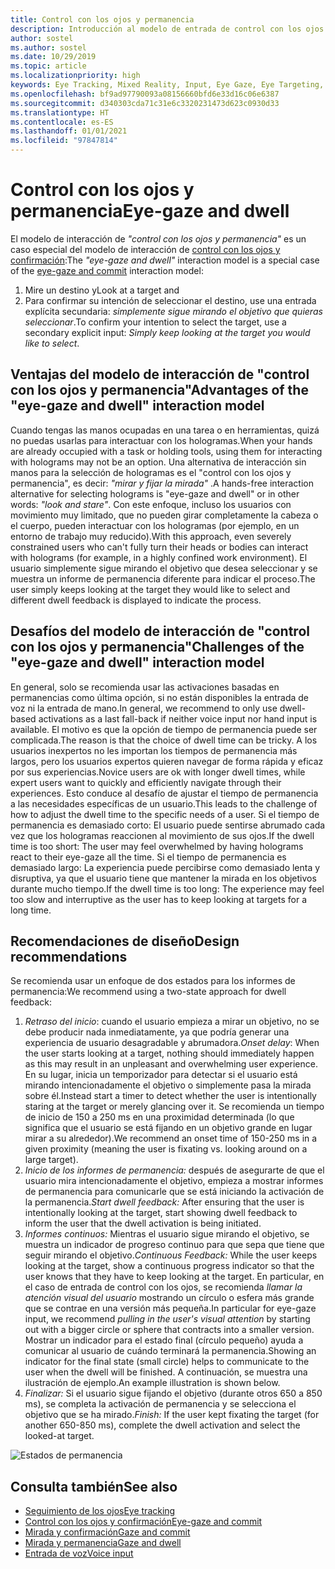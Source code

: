 ```yaml
---
title: Control con los ojos y permanencia
description: Introducción al modelo de entrada de control con los ojos y permanencia.
author: sostel
ms.author: sostel
ms.date: 10/29/2019
ms.topic: article
ms.localizationpriority: high
keywords: Eye Tracking, Mixed Reality, Input, Eye Gaze, Eye Targeting, HoloLens 2, Eye-based Selection, Dwell, mixed reality headset, windows mixed reality headset, virtual reality headset, HoloLens, MRTK, Mixed Reality Toolkit, design
ms.openlocfilehash: bf9ad97790093a08156660bfd6e33d16c06e6387
ms.sourcegitcommit: d340303cda71c31e6c3320231473d623c0930d33
ms.translationtype: HT
ms.contentlocale: es-ES
ms.lasthandoff: 01/01/2021
ms.locfileid: "97847814"
---
```

# <a name="eye-gaze-and-dwell"></a><span data-ttu-id="efd0c-104">Control con los ojos y permanencia</span><span class="sxs-lookup"><span data-stu-id="efd0c-104">Eye-gaze and dwell</span></span>

<span data-ttu-id="efd0c-105">El modelo de interacción de _"control con los ojos y permanencia"_ es un caso especial del modelo de interacción de [control con los ojos y confirmación](gaze-and-commit.md):</span><span class="sxs-lookup"><span data-stu-id="efd0c-105">The _"eye-gaze and dwell"_ interaction model is a special case of the [eye-gaze and commit](gaze-and-commit.md) interaction model:</span></span>
1. <span data-ttu-id="efd0c-106">Mire un destino y</span><span class="sxs-lookup"><span data-stu-id="efd0c-106">Look at a target and</span></span> 
2. <span data-ttu-id="efd0c-107">Para confirmar su intención de seleccionar el destino, use una entrada explícita secundaria: _simplemente sigue mirando el objetivo que quieras seleccionar_.</span><span class="sxs-lookup"><span data-stu-id="efd0c-107">To confirm your intention to select the target, use a secondary explicit input: _Simply keep looking at the target you would like to select_.</span></span>

## <a name="advantages-of-the-eye-gaze-and-dwell-interaction-model"></a><span data-ttu-id="efd0c-108">Ventajas del modelo de interacción de "control con los ojos y permanencia"</span><span class="sxs-lookup"><span data-stu-id="efd0c-108">Advantages of the "eye-gaze and dwell" interaction model</span></span> 

<span data-ttu-id="efd0c-109">Cuando tengas las manos ocupadas en una tarea o en herramientas, quizá no puedas usarlas para interactuar con los hologramas.</span><span class="sxs-lookup"><span data-stu-id="efd0c-109">When your hands are already occupied with a task or holding tools, using them for interacting with holograms may not be an option.</span></span>
<span data-ttu-id="efd0c-110">Una alternativa de interacción sin manos para la selección de hologramas es el "control con los ojos y permanencia", es decir: _"mirar y fijar la mirada"_ .</span><span class="sxs-lookup"><span data-stu-id="efd0c-110">A hands-free interaction alternative for selecting holograms is "eye-gaze and dwell" or in other words: _"look and stare"_.</span></span> <span data-ttu-id="efd0c-111">Con este enfoque, incluso los usuarios con movimiento muy limitado, que no pueden girar completamente la cabeza o el cuerpo, pueden interactuar con los hologramas (por ejemplo, en un entorno de trabajo muy reducido).</span><span class="sxs-lookup"><span data-stu-id="efd0c-111">With this approach, even severely constrained users who can't fully turn their heads or bodies can interact with holograms (for example, in a highly confined work environment).</span></span>
<span data-ttu-id="efd0c-112">El usuario simplemente sigue mirando el objetivo que desea seleccionar y se muestra un informe de permanencia diferente para indicar el proceso.</span><span class="sxs-lookup"><span data-stu-id="efd0c-112">The user simply keeps looking at the target they would like to select and different dwell feedback is displayed to indicate the process.</span></span>

## <a name="challenges-of-the-eye-gaze-and-dwell-interaction-model"></a><span data-ttu-id="efd0c-113">Desafíos del modelo de interacción de "control con los ojos y permanencia"</span><span class="sxs-lookup"><span data-stu-id="efd0c-113">Challenges of the "eye-gaze and dwell" interaction model</span></span>

<span data-ttu-id="efd0c-114">En general, solo se recomienda usar las activaciones basadas en permanencias como última opción, si no están disponibles la entrada de voz ni la entrada de mano.</span><span class="sxs-lookup"><span data-stu-id="efd0c-114">In general, we  recommend to only use dwell-based activations as a last fall-back if neither voice input nor hand input is available.</span></span> <span data-ttu-id="efd0c-115">El motivo es que la opción de tiempo de permanencia puede ser complicada.</span><span class="sxs-lookup"><span data-stu-id="efd0c-115">The reason is that the choice of dwell time can be tricky.</span></span> <span data-ttu-id="efd0c-116">A los usuarios inexpertos no les importan los tiempos de permanencia más largos, pero los usuarios expertos quieren navegar de forma rápida y eficaz por sus experiencias.</span><span class="sxs-lookup"><span data-stu-id="efd0c-116">Novice users are ok with longer dwell times, while expert users want to quickly and efficiently navigate through their experiences.</span></span> <span data-ttu-id="efd0c-117">Esto conduce al desafío de ajustar el tiempo de permanencia a las necesidades específicas de un usuario.</span><span class="sxs-lookup"><span data-stu-id="efd0c-117">This leads to the challenge of how to adjust the dwell time to the specific needs of a user.</span></span>
<span data-ttu-id="efd0c-118">Si el tiempo de permanencia es demasiado corto: El usuario puede sentirse abrumado cada vez que los hologramas reaccionen al movimiento de sus ojos.</span><span class="sxs-lookup"><span data-stu-id="efd0c-118">If the dwell time is too short: The user may feel overwhelmed by having holograms react to their eye-gaze all the time.</span></span> <span data-ttu-id="efd0c-119">Si el tiempo de permanencia es demasiado largo: La experiencia puede percibirse como demasiado lenta y disruptiva, ya que el usuario tiene que mantener la mirada en los objetivos durante mucho tiempo.</span><span class="sxs-lookup"><span data-stu-id="efd0c-119">If the dwell time is too long: The experience may feel too slow and interruptive as the user has to keep looking at targets for a long time.</span></span>

## <a name="design-recommendations"></a><span data-ttu-id="efd0c-120">Recomendaciones de diseño</span><span class="sxs-lookup"><span data-stu-id="efd0c-120">Design recommendations</span></span>

<span data-ttu-id="efd0c-121">Se recomienda usar un enfoque de dos estados para los informes de permanencia:</span><span class="sxs-lookup"><span data-stu-id="efd0c-121">We recommend using a two-state approach for dwell feedback:</span></span>
1. <span data-ttu-id="efd0c-122">*Retraso del inicio*: cuando el usuario empieza a mirar un objetivo, no se debe producir nada inmediatamente, ya que podría generar una experiencia de usuario desagradable y abrumadora.</span><span class="sxs-lookup"><span data-stu-id="efd0c-122">*Onset delay*: When the user starts looking at a target, nothing should immediately happen as this may result in an unpleasant and overwhelming user experience.</span></span> <span data-ttu-id="efd0c-123">En su lugar, inicia un temporizador para detectar si el usuario está mirando intencionadamente el objetivo o simplemente pasa la mirada sobre él.</span><span class="sxs-lookup"><span data-stu-id="efd0c-123">Instead start a timer to detect whether the user is intentionally staring at the target or merely glancing over it.</span></span>
<span data-ttu-id="efd0c-124">Se recomienda un tiempo de inicio de 150 a 250 ms en una proximidad determinada (lo que significa que el usuario se está fijando en un objetivo grande en lugar mirar a su alrededor).</span><span class="sxs-lookup"><span data-stu-id="efd0c-124">We recommend an onset time of 150-250 ms in a given proximity (meaning the user is fixating vs. looking around on a large target).</span></span>  
2. <span data-ttu-id="efd0c-125">*Inicio de los informes de permanencia:* después de asegurarte de que el usuario mira intencionadamente el objetivo, empieza a mostrar informes de permanencia para comunicarle que se está iniciando la activación de la permanencia.</span><span class="sxs-lookup"><span data-stu-id="efd0c-125">*Start dwell feedback:* After ensuring that the user is intentionally looking at the target, start showing dwell feedback to inform the user that the dwell activation is being initiated.</span></span> 
3. <span data-ttu-id="efd0c-126">*Informes continuos:* Mientras el usuario sigue mirando el objetivo, se muestra un indicador de progreso continuo para que sepa que tiene que seguir mirando el objetivo.</span><span class="sxs-lookup"><span data-stu-id="efd0c-126">*Continuous Feedback:* While the user keeps looking at the target, show a continuous progress indicator so that the user knows that they have to keep looking at the target.</span></span> <span data-ttu-id="efd0c-127">En particular, en el caso de entrada de control con los ojos, se recomienda _llamar la atención visual del usuario_ mostrando un círculo o esfera más grande que se contrae en una versión más pequeña.</span><span class="sxs-lookup"><span data-stu-id="efd0c-127">In particular for eye-gaze input, we recommend _pulling in the user's visual attention_ by starting out with a bigger circle or sphere that contracts into a smaller version.</span></span> <span data-ttu-id="efd0c-128">Mostrar un indicador para el estado final (círculo pequeño) ayuda a comunicar al usuario de cuándo terminará la permanencia.</span><span class="sxs-lookup"><span data-stu-id="efd0c-128">Showing an indicator for the final state (small circle) helps to communicate to the user when the dwell will be finished.</span></span> <span data-ttu-id="efd0c-129">A continuación, se muestra una ilustración de ejemplo.</span><span class="sxs-lookup"><span data-stu-id="efd0c-129">An example illustration is shown below.</span></span> 
4. <span data-ttu-id="efd0c-130">*Finalizar:* Si el usuario sigue fijando el objetivo (durante otros 650 a 850 ms), se completa la activación de permanencia y se selecciona el objetivo que se ha mirado.</span><span class="sxs-lookup"><span data-stu-id="efd0c-130">*Finish:* If the user kept fixating the target (for another 650-850 ms), complete the dwell activation and select the looked-at target.</span></span>

![Estados de permanencia](images/eyes_dwellstate_recommendation.png)<br>

## <a name="see-also"></a><span data-ttu-id="efd0c-132">Consulta también</span><span class="sxs-lookup"><span data-stu-id="efd0c-132">See also</span></span>
* [<span data-ttu-id="efd0c-133">Seguimiento de los ojos</span><span class="sxs-lookup"><span data-stu-id="efd0c-133">Eye tracking</span></span>](eye-tracking.md)
* [<span data-ttu-id="efd0c-134">Control con los ojos y confirmación</span><span class="sxs-lookup"><span data-stu-id="efd0c-134">Eye-gaze and commit</span></span>](gaze-and-commit-eyes.md)
* [<span data-ttu-id="efd0c-135">Mirada y confirmación</span><span class="sxs-lookup"><span data-stu-id="efd0c-135">Gaze and commit</span></span>](gaze-and-commit.md)
* [<span data-ttu-id="efd0c-136">Mirada y permanencia</span><span class="sxs-lookup"><span data-stu-id="efd0c-136">Gaze and dwell</span></span>](gaze-and-dwell.md)
* [<span data-ttu-id="efd0c-137">Entrada de voz</span><span class="sxs-lookup"><span data-stu-id="efd0c-137">Voice input</span></span>](../out-of-scope/voice-design.md)
